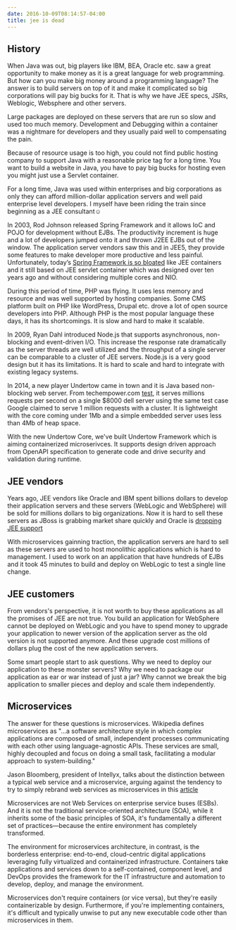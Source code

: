 ```yaml
---
date: 2016-10-09T08:14:57-04:00
title: jee is dead
---
```


## History

When Java was out, big players like IBM, BEA, Oracle etc. saw a great opportunity
to make money as it is a great language for web programming. But how can you make
big money around a programming language? The answer is to build servers on top 
of it and make it complicated so big corporations will pay big bucks for it. That 
is why we have JEE specs, JSRs, Weblogic, Websphere and other servers.

Large packages are deployed on these servers that are run so slow and used too 
much memory. Development and Debugging within a container was a nightmare for 
developers and they usually paid well to compensating the pain.

Because of resource usage is too high, you could not find public hosting company 
to support Java with a reasonable price tag for a long time. You want to build a 
website in Java, you have to pay big bucks for hosting even you might just use a 
Servlet container.

For a long time, Java was used within enterprises and big corporations as only 
they can afford million-dollar application servers and well paid enterprise level 
developers. I myself have been riding the train since beginning as a JEE 
consultant☺

In 2003, Rod Johnson released Spring Framework and it allows IoC and POJO for 
development without EJBs. The productivity increment is huge and a lot of 
developers jumped onto it and thrown J2EE EJBs out of the  window. The application
server vendors saw this and in JEE5, they provide some features to make developer 
more productive and less painful. Unfortunately, today’s [Spring Framework is so 
bloated]() like JEE containers and it still based on JEE servlet container which was
designed over ten years ago and without considering multiple cores and NIO.

During this period of time, PHP was flying. It uses less memory and resource and 
was well supported by hosting companies. Some CMS platform built on PHP like 
WordPress, Drupal etc. drove a lot of open source developers into PHP. Although 
PHP is the most popular language these days, it has its shortcomings. It is slow 
and hard to make it scalable.

In 2009, Ryan Dahl introduced Node.js that supports asynchronous, non-blocking 
and event-driven I/O. This increase the response rate dramatically as the server 
threads are well utilized and the throughput of a single server can be comparable 
to a cluster of JEE servers. Node.js is a very good design but it has its 
limitations. It is hard to scale and hard to integrate with existing legacy systems.


In 2014, a new player Undertow came in town and it is Java based non-blocking web 
server. From techempower.com [test](https://www.techempower.com/benchmarks/#section=data-r12&hw=peak&test=plaintext), 
it serves millions requests per second 
on a single $8000 dell server using the same test case Google claimed to serve 
1 million requests with a cluster. It is lightweight with the core coming under 
1Mb and a simple embedded server uses less than 4Mb of heap space. 

With the new Undertow Core, we've built Undertow Framework which is aiming containerized
microserivces. It supports design driven approach from OpenAPI specification to 
generate code and drive security and validation during runtime. 

## JEE vendors

Years ago, JEE vendors like Oracle and IBM spent billions dollars to develop their 
application servers and these servers (WebLogic and WebSphere) will be sold for millions
dollars to big organizations. Now it is hard to sell these servers as JBoss is grabbing
market share quickly and Oracle is [dropping JEE support](https://developers.slashdot.org/story/16/07/02/1639241/oracle-may-have-stopped-funding-and-developing-java-ee)

With microservices gainning traction, the application servers are hard to sell as these
servers are used to host monolithic applications which is hard to management. I used to
work on an application that have hundreds of EJBs and it took 45 minutes to build and deploy
on WebLogic to test a single line change. 
 
  
## JEE customers

From vendors's perspective, it is not worth to buy these applications as all the promises
of JEE are not true. You build an application for WebSphere cannot be deployed on WebLogic
and you have to spend money to upgrade your application to newer version of the application
server as the old version is not supported anymore. And these upgrade cost millions of
dollars plug the cost of the new application servers.
 
Some smart people start to ask questions. Why we need to deploy our application to these
monster servers? Why we need to package our application as ear or war instead of just a 
jar? Why cannot we break the big application to smaller pieces and deploy and scale them 
independently.

## Microservices

The answer for these questions is microservices. Wikipedia defines microservices as 
"...a software architecture style in which complex applications are composed of small, 
independent processes communicating with each other using language-agnostic APIs. 
These services are small, highly decoupled and focus on doing a small task, 
facilitating a modular approach to system-building."


Jason Bloomberg, president of Intellyx, talks about the distinction between a typical 
web service and a microservice, arguing against the tendency to try to simply rebrand 
web services as microservices in this [article](http://techbeacon.com/dangers-microservices-washing-get-value-strip-away-hype)

  
Microservices are not Web Services on enterprise service buses (ESBs). And it is not
the traditional service-oriented architecture (SOA), while it inherits some of the 
basic principles of SOA, it's fundamentally a different set of practices—because the 
entire environment has completely transformed.

The environment for microservices architecture, in contrast, is the borderless 
enterprise: end-to-end, cloud-centric digital applications leveraging fully 
virtualized and containerized infrastructure. Containers take applications and 
services down to a self-contained, component level, and DevOps provides the framework 
for the IT infrastructure and automation to develop, deploy, and manage the 
environment.

Microservices don't require containers (or vice versa), but they're easily 
containerizable by design. Furthermore, if you're implementing containers, 
it's difficult and typically unwise to put any new executable code other than 
microservices in them.

